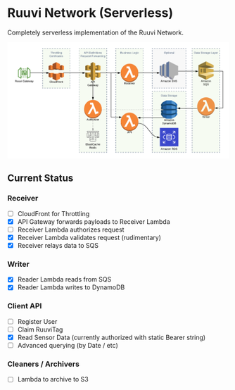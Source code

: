 # Ruuvi Network (Serverless)

Completely serverless implementation of the Ruuvi Network.

![Ruuvi Network Serverless Architecture](/doc/serverless.png)

## Current Status

### Receiver
- [ ] CloudFront for Throttling
- [x] API Gateway forwards payloads to Receiver Lambda
- [ ] Receiver Lambda authorizes request
- [x] Receiver Lambda validates request (rudimentary)
- [x] Receiver relays data to SQS

### Writer
- [x] Reader Lambda reads from SQS
- [x] Reader Lambda writes to DynamoDB

### Client API
- [ ] Register User
- [ ] Claim RuuviTag
- [x] Read Sensor Data (currently authorized with static Bearer string)
- [ ] Advanced querying (by Date / etc)

### Cleaners / Archivers
- [ ] Lambda to archive to S3
